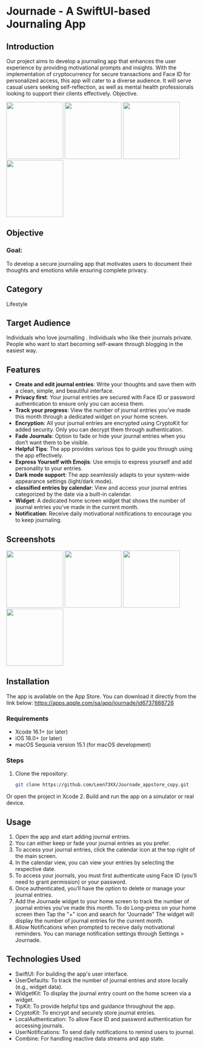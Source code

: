 # Journade - A SwiftUI-based Journaling App

## Introduction
Our project aims to develop a journaling app that enhances the user experience by providing motivational prompts and insights. With the implementation of cryptocurrency for secure transactions and Face ID for personalized access, this app will cater to a diverse audience. It will serve casual users seeking self-reflection, as well as mental health professionals looking to support their clients effectively.
Objective.


<p float="left">
  <img src="https://github.com/user-attachments/assets/ead6be70-8e2a-42bb-8c2e-fe20d870ca84" width="150" />
  <img src="https://github.com/user-attachments/assets/c7ca0542-b725-440c-bfc8-27c538afec6a" width="150" />
  <img src="https://github.com/user-attachments/assets/8c8e50c5-47c9-489e-9ca4-c112f460c0b4" width="150" />
  <img src="https://github.com/user-attachments/assets/f8966587-316d-435e-844a-0c23726ef778" width="150" />
</p>


## Objective
### Goal:
To develop a secure journaling app that motivates users to document their thoughts and emotions while ensuring complete privacy.


## Category
Lifestyle


## Target Audience
Individuals who love journalling .
Individuals who like their journals private.
People who want to start becoming self-aware through blogging in the easiest way.


## Features
- **Create and edit journal entries**: Write your thoughts and save them with a clean, simple, and beautiful interface.
- **Privacy first**:  Your journal entries are secured with Face ID or password authentication to ensure only you can access them.
- **Track your progress**: View the number of journal entries you’ve made this month through a dedicated widget on your home screen.
- **Encryption**: All your journal entries are encrypted using CryptoKit for added security. Only you can decrypt them through authentication.
- **Fade Journals**: Option to fade or hide your journal entries when you don’t want them to be visible.
- **Helpful Tips**: The app provides various tips to guide you through using the app effectively.
- **Express Yourself with Emojis**: Use emojis to express yourself and add personality to your entries.
- **Dark mode support**: The app seamlessly adapts to your system-wide appearance settings (light/dark mode).
- **classified entries by calendar**: View and access your journal entries categorized by the date via a built-in calendar.
- **Widget**: A dedicated home screen widget that shows the number of journal entries you’ve made in the current month.
- **Notification**: Receive daily motivational notifications to encourage you to keep journaling.


## Screenshots

<p float="left">
  <img src="https://github.com/user-attachments/assets/337a589e-dd11-46ac-9d78-82e22e936d61" width="150" />
  <img src="https://github.com/user-attachments/assets/737bfca4-973a-4dcf-b20e-59dad887d916" width="150" />
  <img src="https://github.com/user-attachments/assets/63daf04b-bfb3-4073-bf2b-fb718504e9e2" width="150" />
  <img src="https://github.com/user-attachments/assets/4ab7329b-7e05-4666-b886-84c595b5da0b" width="150" />
</p>


## Installation
The app is available on the App Store. You can download it directly from the link below:
https://apps.apple.com/sa/app/journade/id6737888726


### Requirements
- Xcode 16.1+ (or later)
- iOS 18.0+ (or later)
- macOS Sequoia version 15.1 (for macOS development)


### Steps
1. Clone the repository:
   ```bash
   git clone https://github.com/Leen73XX/Journade_appstore_copy.git
Or open the project in Xcode
2. Build and run the app on a simulator or real device.


 ## Usage
1.  Open the app and start adding journal entries.
2.  You can either keep or fade your journal entries as you prefer.
3. To access your journal entries, click the calendar icon at the top right of the main screen.
4. In the calendar view, you can view your entries by selecting the respective date.
5. To access your journals, you must first authenticate using Face ID (you’ll need to grant permission) or your password.
6. Once authenticated, you’ll have the option to delete or manage your journal entries.
7. Add the Journade widget to your home screen to track the number of journal entries you’ve made this month. To do Long-press on your home screen then Tap the "+" icon and search for "Journade" The widget will display the number of journal entries for the current month.
8. Allow Notifications when prompted to receive daily motivational reminders. You can manage notification settings through Settings > Journade.


## Technologies Used
- SwiftUI: For building the app's user interface.
- UserDefaults: To track the number of journal entries and store locally (e.g., widget data).
- WidgetKit: To display the journal entry count on the home screen via a widget.
- TipKit: To provide helpful tips and guidance throughout the app.
- CryptoKit: To encrypt and securely store journal entries.
- LocalAuthentication: To allow Face ID and password authentication for accessing journals.
- UserNotifications: To send daily notifications to remind users to journal.
- Combine: For handling reactive data streams and app state.
